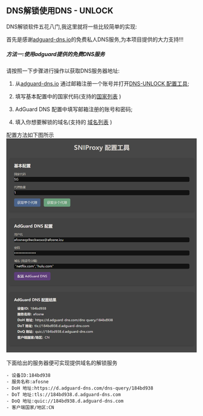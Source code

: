 ## DNS解锁使用DNS - UNLOCK

DNS解锁软件五花八门,我这里就将一些比较简单的实现:

首先是感谢[adguard-dns.io](https://adguard-dns.io/)的免费私人DNS服务,为本项目提供的大力支持!!!

##### 方法一:使用adguard提供的免费DNS服务

请按照一下步骤进行操作以获取DNS服务器地址:

1. 从[adguard-dns.io](https://adguard-dns.io/)
   通过邮箱注册一个账号并打开[DNS-UNLOCK 配置工具](https://snipage.afosne.us.kg/);

2. 填写基本配置中的国家代码(支持的[国家列表](../config/country.json) )

3. AdGuard DNS 配置中填写邮箱注册的账号和密码;

4. 填入你想要解锁的域名(支持的 [域名列表](../config/domain.json) )

配置方法如下图所示
![image-20250206192114569](./assets/image-20250206192114569.png)

下面给出的服务器便可实现提供域名的解锁服务

```
- 设备ID:184bd938
- 服务名称:afosne
- DoH 地址:https://d.adguard-dns.com/dns-query/184bd938
- DoT 地址:tls://184bd938.d.adguard-dns.com
- DoQ 地址:quic://184bd938.d.adguard-dns.com
- 客户端国家/地区:CN
```

